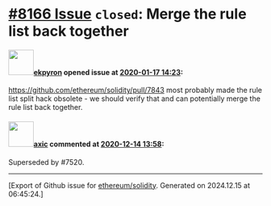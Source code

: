 # [\#8166 Issue](https://github.com/ethereum/solidity/issues/8166) `closed`: Merge the rule list back together

#### <img src="https://avatars.githubusercontent.com/u/1347491?v=4" width="50">[ekpyron](https://github.com/ekpyron) opened issue at [2020-01-17 14:23](https://github.com/ethereum/solidity/issues/8166):

https://github.com/ethereum/solidity/pull/7843 most probably made the rule list split hack obsolete - we should verify that and can potentially merge the rule list back together.

#### <img src="https://avatars.githubusercontent.com/u/20340?v=4" width="50">[axic](https://github.com/axic) commented at [2020-12-14 13:58](https://github.com/ethereum/solidity/issues/8166#issuecomment-744457896):

Superseded by #7520.


-------------------------------------------------------------------------------



[Export of Github issue for [ethereum/solidity](https://github.com/ethereum/solidity). Generated on 2024.12.15 at 06:45:24.]
